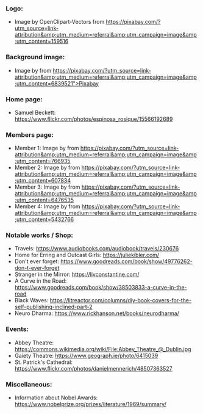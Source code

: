 ### Logo: 
* Image by OpenClipart-Vectors from https://pixabay.com/?utm_source=link-attribution&amp;utm_medium=referral&amp;utm_campaign=image&amp;utm_content=159516


### Background image:
* Image by from https://pixabay.com/?utm_source=link-attribution&amp;utm_medium=referral&amp;utm_campaign=image&amp;utm_content=6839521">Pixabay

### Home page:
* Samuel Beckett: https://www.flickr.com/photos/espinosa_rosique/15566192689

### Members page:
* Member 1: Image by from https://pixabay.com/?utm_source=link-attribution&amp;utm_medium=referral&amp;utm_campaign=image&amp;utm_content=766935
* Member 2: Image by from https://pixabay.com/?utm_source=link-attribution&amp;utm_medium=referral&amp;utm_campaign=image&amp;utm_content=607834
* Member 3: Image by from https://pixabay.com/?utm_source=link-attribution&amp;utm_medium=referral&amp;utm_campaign=image&amp;utm_content=6476535
* Member 4: Image by from https://pixabay.com/?utm_source=link-attribution&amp;utm_medium=referral&amp;utm_campaign=image&amp;utm_content=5432766


### Notable works / Shop:
* Travels: https://www.audiobooks.com/audiobook/travels/230676
* Home for Erring and Outcast Girls: https://juliekibler.com/
* Don't ever forget: https://www.goodreads.com/book/show/49776262-don-t-ever-forget
* Stranger in the Mirror: https://livconstantine.com/
* A Curve in the Road: https://www.goodreads.com/book/show/38503833-a-curve-in-the-road
* Black Waves: https://litreactor.com/columns/diy-book-covers-for-the-self-publishing-inclined-part-2
* Neuro Dharma: https://www.rickhanson.net/books/neurodharma/

### Events:
* Abbey Theatre: https://commons.wikimedia.org/wiki/File:Abbey_Theatre_@_Dublin.jpg
* Gaiety Theatre: https://www.geograph.ie/photo/6415039
* St. Patrick's Cathedral: https://www.flickr.com/photos/danielmennerich/48507363527

### Miscellaneous:
* Information about Nobel Awards: https://www.nobelprize.org/prizes/literature/1969/summary/


